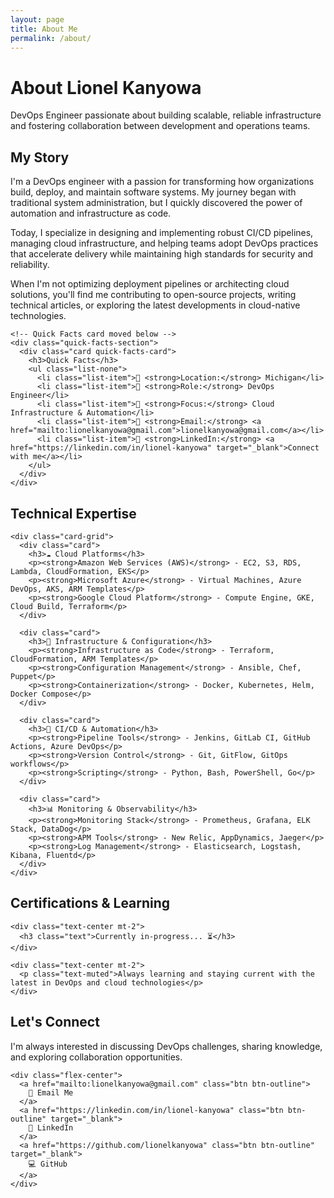```yaml
---
layout: page
title: About Me
permalink: /about/
---
```


<div class="hero section-small">
  <div class="wrapper">
    <h1>About Lionel Kanyowa</h1>
    <p class="hero-subtitle">DevOps Engineer passionate about building scalable, reliable infrastructure and fostering collaboration between development and operations teams.</p>
  </div>
</div>

<section class="section-small">
  <div class="wrapper">
    <!-- Full-width My Story section -->
    <div class="story-section">
      <h2>My Story</h2>
      <div class="story-content">
        <div class="story-card">
          <p>
            I'm a DevOps engineer with a passion for transforming how organizations build, deploy, and maintain software systems. My journey began with traditional system administration, but I quickly discovered the power of automation and infrastructure as code.
          </p>
          <p>
            Today, I specialize in designing and implementing robust CI/CD pipelines, managing cloud infrastructure, and helping teams adopt DevOps practices that accelerate delivery while maintaining high standards for security and reliability.
          </p>
          <p>
            When I'm not optimizing deployment pipelines or architecting cloud solutions, you'll find me contributing to open-source projects, writing technical articles, or exploring the latest developments in cloud-native technologies.
          </p>
        </div>
      </div>
    </div>
    
    <!-- Quick Facts card moved below -->
    <div class="quick-facts-section">
      <div class="card quick-facts-card">
        <h3>Quick Facts</h3>
        <ul class="list-none">
          <li class="list-item">📍 <strong>Location:</strong> Michigan</li>
          <li class="list-item">💼 <strong>Role:</strong> DevOps Engineer</li>
          <li class="list-item">🎯 <strong>Focus:</strong> Cloud Infrastructure & Automation</li>
          <li class="list-item">📧 <strong>Email:</strong> <a href="mailto:lionelkanyowa@gmail.com">lionelkanyowa@gmail.com</a></li>
          <li class="list-item">🔗 <strong>LinkedIn:</strong> <a href="https://linkedin.com/in/lionel-kanyowa" target="_blank">Connect with me</a></li>
        </ul>
      </div>
    </div>
  </div>
</section>

<section class="section-standard">
  <div class="wrapper">
    <h2 class="text-center mb-3">Technical Expertise</h2>
    
    <div class="card-grid">
      <div class="card">
        <h3>☁️ Cloud Platforms</h3>
        <p><strong>Amazon Web Services (AWS)</strong> - EC2, S3, RDS, Lambda, CloudFormation, EKS</p>
        <p><strong>Microsoft Azure</strong> - Virtual Machines, Azure DevOps, AKS, ARM Templates</p>
        <p><strong>Google Cloud Platform</strong> - Compute Engine, GKE, Cloud Build, Terraform</p>
      </div>
      
      <div class="card">
        <h3>🔧 Infrastructure & Configuration</h3>
        <p><strong>Infrastructure as Code</strong> - Terraform, CloudFormation, ARM Templates</p>
        <p><strong>Configuration Management</strong> - Ansible, Chef, Puppet</p>
        <p><strong>Containerization</strong> - Docker, Kubernetes, Helm, Docker Compose</p>
      </div>
      
      <div class="card">
        <h3>🚀 CI/CD & Automation</h3>
        <p><strong>Pipeline Tools</strong> - Jenkins, GitLab CI, GitHub Actions, Azure DevOps</p>
        <p><strong>Version Control</strong> - Git, GitFlow, GitOps workflows</p>
        <p><strong>Scripting</strong> - Python, Bash, PowerShell, Go</p>
      </div>
      
      <div class="card">
        <h3>📊 Monitoring & Observability</h3>
        <p><strong>Monitoring Stack</strong> - Prometheus, Grafana, ELK Stack, DataDog</p>
        <p><strong>APM Tools</strong> - New Relic, AppDynamics, Jaeger</p>
        <p><strong>Log Management</strong> - Elasticsearch, Logstash, Kibana, Fluentd</p>
      </div>
    </div>
  </div>
</section>

<section class="section-alt">
  <div class="wrapper">
    <h2 class="text-center mb-3">Certifications & Learning</h2>
    
    <div class="text-center mt-2">
      <h3 class="text">Currently in-progress... ⏳</h3>
    </div>

    <div class="text-center mt-2">
      <p class="text-muted">Always learning and staying current with the latest in DevOps and cloud technologies</p>
    </div>
  </div>
</section>

<section class="section-standard">
  <div class="wrapper text-center">
    <h2>Let's Connect</h2>
    <p class="text-muted mb-2">
      I'm always interested in discussing DevOps challenges, sharing knowledge, and exploring collaboration opportunities.
    </p>
    
    <div class="flex-center">
      <a href="mailto:lionelkanyowa@gmail.com" class="btn btn-outline">
        📧 Email Me
      </a>
      <a href="https://linkedin.com/in/lionel-kanyowa" class="btn btn-outline" target="_blank">
        💼 LinkedIn
      </a>
      <a href="https://github.com/lionelkanyowa" class="btn btn-outline" target="_blank">
        💻 GitHub
      </a>
    </div>
  </div>
</section>